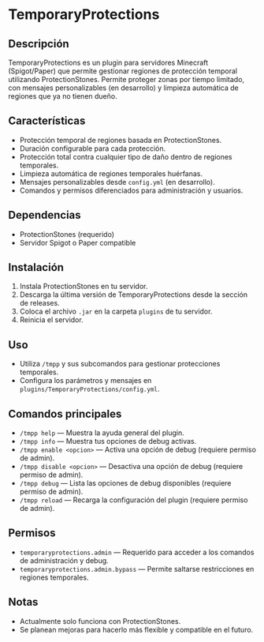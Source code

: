 # TemporaryProtections

## Descripción
TemporaryProtections es un plugin para servidores Minecraft (Spigot/Paper) que permite gestionar regiones de protección temporal utilizando ProtectionStones. Permite proteger zonas por tiempo limitado, con mensajes personalizables (en desarrollo) y limpieza automática de regiones que ya no tienen dueño.

## Características
- Protección temporal de regiones basada en ProtectionStones.
- Duración configurable para cada protección.
- Protección total contra cualquier tipo de daño dentro de regiones temporales.
- Limpieza automática de regiones temporales huérfanas.
- Mensajes personalizables desde `config.yml` (en desarrollo).
- Comandos y permisos diferenciados para administración y usuarios.

## Dependencias
- ProtectionStones (requerido)
- Servidor Spigot o Paper compatible

## Instalación
1. Instala ProtectionStones en tu servidor.
2. Descarga la última versión de TemporaryProtections desde la sección de releases.
3. Coloca el archivo `.jar` en la carpeta `plugins` de tu servidor.
4. Reinicia el servidor.

## Uso
- Utiliza `/tmpp` y sus subcomandos para gestionar protecciones temporales.
- Configura los parámetros y mensajes en `plugins/TemporaryProtections/config.yml`.

## Comandos principales
- `/tmpp help` — Muestra la ayuda general del plugin.
- `/tmpp info` — Muestra tus opciones de debug activas.
- `/tmpp enable <opcion>` — Activa una opción de debug (requiere permiso de admin).
- `/tmpp disable <opcion>` — Desactiva una opción de debug (requiere permiso de admin).
- `/tmpp debug` — Lista las opciones de debug disponibles (requiere permiso de admin).
- `/tmpp reload` — Recarga la configuración del plugin (requiere permiso de admin).

## Permisos
- `temporaryprotections.admin` — Requerido para acceder a los comandos de administración y debug.
- `temporaryprotections.admin.bypass` — Permite saltarse restricciones en regiones temporales.

## Notas
- Actualmente solo funciona con ProtectionStones.
- Se planean mejoras para hacerlo más flexible y compatible en el futuro.